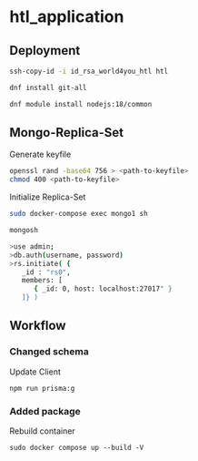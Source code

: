 # htl_application

## Deployment

```sh
ssh-copy-id -i id_rsa_world4you_htl htl

dnf install git-all

dnf module install nodejs:18/common
```

## Mongo-Replica-Set
Generate keyfile
```sh
openssl rand -base64 756 > <path-to-keyfile>
chmod 400 <path-to-keyfile>
```
Initialize Replica-Set

```sh
sudo docker-compose exec mongo1 sh

mongosh

>use admin;
>db.auth(username, password)
>rs.initiate( {
   _id : "rs0",
   members: [
      { _id: 0, host: localhost:27017" }
   ]} )

```



## Workflow

### Changed schema
Update Client
```
npm run prisma:g
```

### Added package
Rebuild container
```
sudo docker compose up --build -V
```

